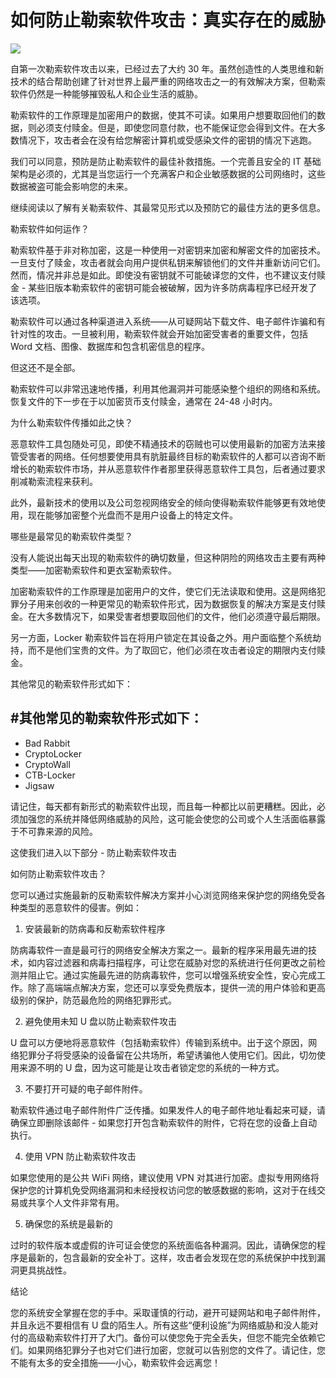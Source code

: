 # 如何防止勒索软件攻击：真实存在的威胁

![](D:\Projects\D_Notes\Security\image.png)

自第一次勒索软件攻击以来，已经过去了大约 30 年。虽然创造性的人类思维和新技术的结合帮助创建了针对世界上最严重的网络攻击之一的有效解决方案，但勒索软件仍然是一种能够摧毁私人和企业生活的威胁。

勒索软件的工作原理是加密用户的数据，使其不可读。如果用户想要取回他们的数据，则必须支付赎金。但是，即使您同意付款，也不能保证您会得到文件。在大多数情况下，攻击者会在没有给您解密计算机或受感染文件的密钥的情况下逃跑。

我们可以同意，预防是防止勒索软件的最佳补救措施。一个完善且安全的 IT 基础架构是必须的，尤其是当您运行一个充满客户和企业敏感数据的公司网络时，这些数据被盗可能会影响您的未来。

继续阅读以了解有关勒索软件、其最常见形式以及预防它的最佳方法的更多信息。

勒索软件如何运作？

勒索软件基于非对称加密，这是一种使用一对密钥来加密和解密文件的加密技术。一旦支付了赎金，攻击者就会向用户提供私钥来解锁他们的文件并重新访问它们。然而，情况并非总是如此。即使没有密钥就不可能破译您的文件，也不建议支付赎金 - 某些旧版本勒索软件的密钥可能会被破解，因为许多防病毒程序已经开发了该选项。

勒索软件可以通过各种渠道进入系统——从可疑网站下载文件、电子邮件诈骗和有针对性的攻击。一旦被利用，勒索软件就会开始加密受害者的重要文件，包括 Word 文档、图像、数据库和包含机密信息的程序。

但这还不是全部。

勒索软件可以非常迅速地传播，利用其他漏洞并可能感染整个组织的网络和系统。恢复文件的下一步在于以加密货币支付赎金，通常在 24-48 小时内。

为什么勒索软件传播如此之快？

恶意软件工具包随处可见，即使不精通技术的窃贼也可以使用最新的加密方法来接管受害者的网络。任何想要使用具有肮脏最终目标的勒索软件的人都可以咨询不断增长的勒索软件市场，并从恶意软件作者那里获得恶意软件工具包，后者通过要求削减勒索流程来获利。

此外，最新技术的使用以及公司忽视网络安全的倾向使得勒索软件能够更有效地使用，现在能够加密整个光盘而不是用户设备上的特定文件。

哪些是最常见的勒索软件类型？

没有人能说出每天出现的勒索软件的确切数量，但这种阴险的网络攻击主要有两种类型——加密勒索软件和更衣室勒索软件。

加密勒索软件的工作原理是加密用户的文件，使它们无法读取和使用。这是网络犯罪分子用来创收的一种更常见的勒索软件形式，因为数据恢复的解决方案是支付赎金。在大多数情况下，如果受害者想要取回他们的文件，他们必须遵守最后期限。

另一方面，Locker 勒索软件旨在将用户锁定在其设备之外。用户面临整个系统劫持，而不是他们宝贵的文件。为了取回它，他们必须在攻击者设定的期限内支付赎金。

其他常见的勒索软件形式如下：

## #其他常见的勒索软件形式如下：

- Bad Rabbit
- CryptoLocker
- CryptoWall
- CTB-Locker
- Jigsaw

请记住，每天都有新形式的勒索软件出现，而且每一种都比以前更糟糕。因此，必须加强您的系统并降低网络威胁的风险，这可能会使您的公司或个人生活面临暴露于不可靠来源的风险。

这使我们进入以下部分 - 防止勒索软件攻击

如何防止勒索软件攻击？

您可以通过实施最新的反勒索软件解决方案并小心浏览网络来保护您的网络免受各种类型的恶意软件的侵害。例如：

1. 安装最新的防病毒和反勒索软件程序

防病毒软件一直是最可行的网络安全解决方案之一。最新的程序采用最先进的技术，如内容过滤器和病毒扫描程序，可让您在威胁对您的系统进行任何更改之前检测并阻止它。通过实施最先进的防病毒软件，您可以增强系统安全性，安心完成工作。除了高端端点解决方案，您还可以享受免费版本，提供一流的用户体验和更高级别的保护，防范最危险的网络犯罪形式。

2. 避免使用未知 U 盘以防止勒索软件攻击

U 盘可以方便地将恶意软件（包括勒索软件）传输到系统中。出于这个原因，网络犯罪分子将受感染的设备留在公共场所，希望诱骗他人使用它们。因此，切勿使用来源不明的 U 盘，因为这可能是让攻击者锁定您的系统的一种方式。

3. 不要打开可疑的电子邮件附件。

勒索软件通过电子邮件附件广泛传播。如果发件人的电子邮件地址看起来可疑，请确保立即删除该邮件 - 如果您打开包含勒索软件的附件，它将在您的设备上自动执行。

4. 使用 VPN 防止勒索软件攻击

如果您使用的是公共 WiFi 网络，建议使用 VPN 对其进行加密。虚拟专用网络将保护您的计算机免受网络漏洞和未经授权访问您的敏感数据的影响，这对于在线交易或共享个人文件非常有用。

5. 确保您的系统是最新的

过时的软件版本或虚假的许可证会使您的系统面临各种漏洞。因此，请确保您的程序是最新的，包含最新的安全补丁。这样，攻击者会发现在您的系统保护中找到漏洞更具挑战性。

结论

您的系统安全掌握在您的手中。采取谨慎的行动，避开可疑网站和电子邮件附件，并且永远不要相信有 U 盘的陌生人。所有这些“便利设施”为网络威胁和没人能对付的高级勒索软件打开了大门。备份可以使您免于完全丢失，但您不能完全依赖它们。如果网络犯罪分子也对它们进行加密，您就可以告别您的文件了。请记住，您不能有太多的安全措施——小心，勒索软件会远离您！

